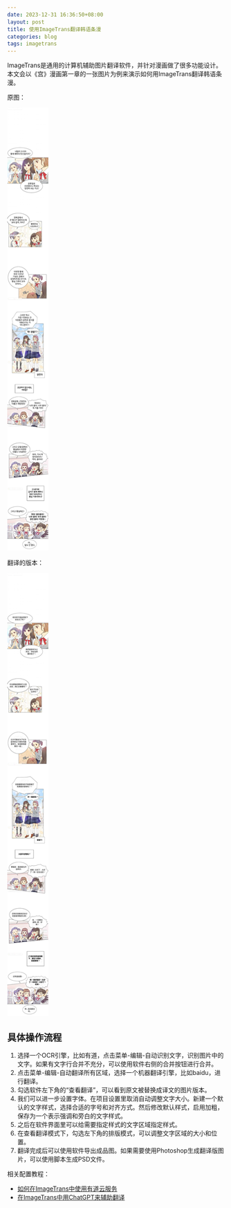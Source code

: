 ```yaml
---
date: 2023-12-31 16:36:50+08:00
layout: post
title: 使用ImageTrans翻译韩语条漫
categories: blog
tags: imagetrans
---
```


ImageTrans是通用的计算机辅助图片翻译软件，并针对漫画做了很多功能设计。本文会以《宫》漫画第一章的一张图片为例来演示如何用ImageTrans翻译韩语条漫。


原图：

![原图](/album/webtoon/original.jpg)

翻译的版本：

![中文翻译版本](/album/webtoon/chinese.jpg)


## 具体操作流程

1. 选择一个OCR引擎，比如有道，点击菜单-编辑-自动识别文字，识别图片中的文字。如果有文字行合并不充分，可以使用软件右侧的合并按钮进行合并。
2. 点击菜单-编辑-自动翻译所有区域，选择一个机器翻译引擎，比如baidu，进行翻译。
3. 勾选软件左下角的“查看翻译”，可以看到原文被替换成译文的图片版本。
4. 我们可以进一步设置字体。在项目设置里取消自动调整文字大小。新建一个默认的文字样式，选择合适的字号和对齐方式。然后修改默认样式，启用加粗，保存为一个表示强调和旁白的文字样式。
5. 之后在软件界面里可以给需要指定样式的文字区域指定样式。
6. 在查看翻译模式下，勾选左下角的排版模式，可以调整文字区域的大小和位置。
7. 翻译完成后可以使用软件导出成品图。如果需要使用Photoshop生成翻译版图片，可以使用脚本生成PSD文件。


相关配置教程：

* [如何在ImageTrans中使用有道云服务](https://www.basiccat.org/zh/how-to-use-youdao-in-imagetrans/)
* [在ImageTrans中用ChatGPT来辅助翻译](https://www.basiccat.org/zh/ChatGPT-image-translator/)
